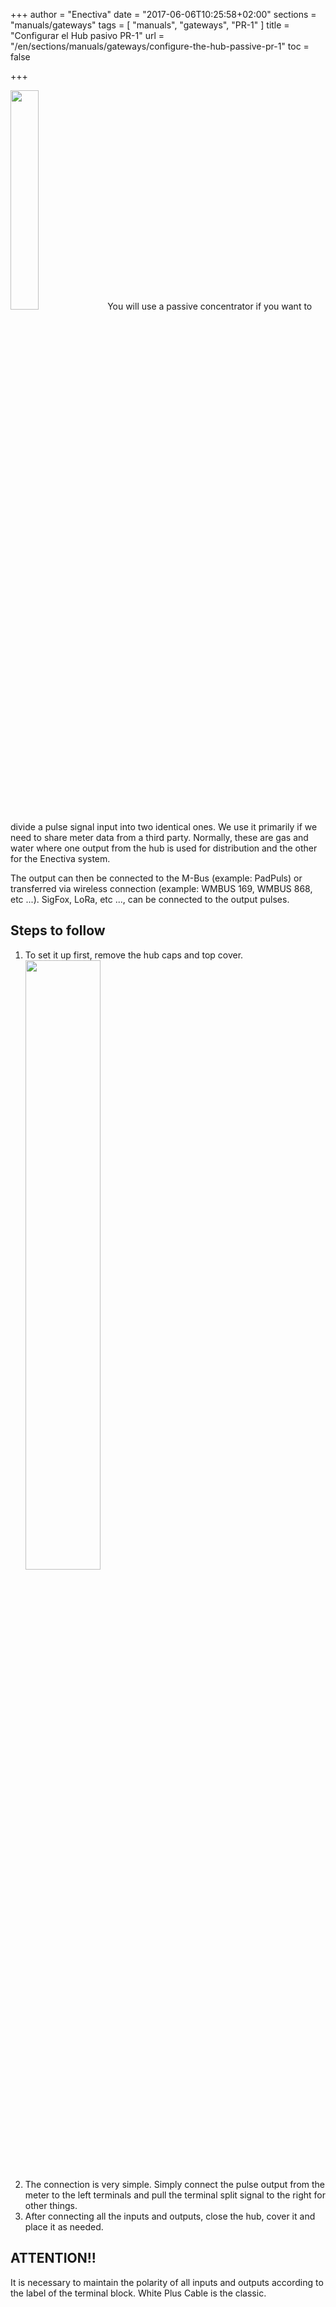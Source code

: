 +++
author = "Enectiva"
date = "2017-06-06T10:25:58+02:00"
sections = "manuals/gateways"
tags = [
    "manuals",
    "gateways",
    "PR-1"
]
title = "Configurar el Hub pasivo PR-1"
url = "/en/sections/manuals/gateways/configure-the-hub-passive-pr-1"
toc = false

+++

<img class="right" src="/images/hub-pasivo-pr-1.jpg" style="width:30%"></img>
You will use a passive concentrator if you want to divide a pulse signal input into two identical ones. We use it primarily if we need to share meter data from a third party. Normally, these are gas and water where one output from the hub is used for distribution and the other for the Enectiva system.

The output can then be connected to the M-Bus (example: PadPuls) or transferred via wireless connection (example: WMBUS 169, WMBUS 868, etc ...). SigFox, LoRa, etc ..., can be connected to the output pulses.

## Steps to follow

1. To set it up first, remove the hub caps and top cover.
<img class="center" src="/images/hub-pasivo-pr-1-without-cases_en.png" style="width:50%"></img>
2. The connection is very simple. Simply connect the pulse output from the meter to the left terminals and pull the terminal split signal to the right for other things.
3. After connecting all the inputs and outputs, close the hub, cover it and place it as needed.


## ATTENTION!!
It is necessary to maintain the polarity of all inputs and outputs according to the label of the terminal block. White Plus Cable is the classic.
